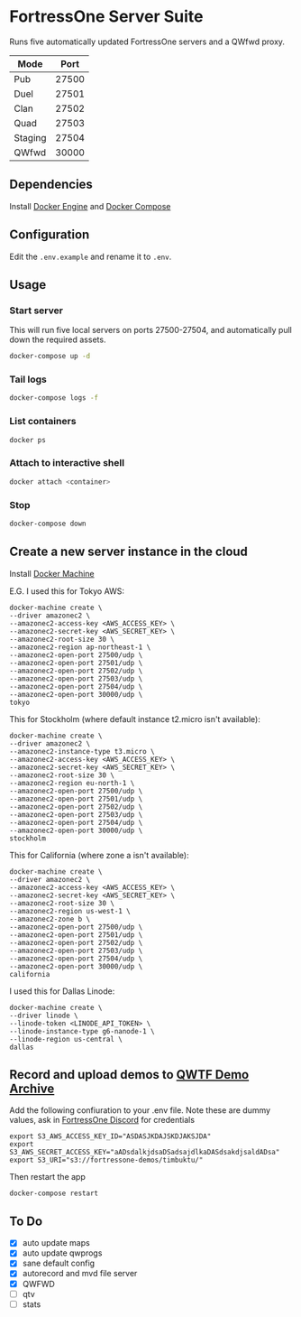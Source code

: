 # FortressOne Server Suite

Runs five automatically updated FortressOne servers and a QWfwd proxy.

| Mode    | Port  |
| ------- | ----- |
| Pub     | 27500 |
| Duel    | 27501 |
| Clan    | 27502 |
| Quad    | 27503 |
| Staging | 27504 |
| QWfwd   | 30000 |

## Dependencies

Install [Docker Engine](https://docs.docker.com/compose/install/) and
[Docker Compose](https://docs.docker.com/compose/install/)


## Configuration

Edit the `.env.example` and rename it to `.env`.


## Usage

### Start server

This will run five local servers on ports 27500-27504, and automatically pull
down the required assets.

```sh
docker-compose up -d
```

### Tail logs

```sh
docker-compose logs -f
```

### List containers

```sh
docker ps
```

### Attach to interactive shell

```sh
docker attach <container>
```

### Stop

```sh
docker-compose down
```


## Create a new server instance in the cloud

Install [Docker Machine](https://docs.docker.com/v17.09/machine/install-machine/)

E.G. I used this for Tokyo AWS:
```
docker-machine create \
--driver amazonec2 \
--amazonec2-access-key <AWS_ACCESS_KEY> \
--amazonec2-secret-key <AWS_SECRET_KEY> \
--amazonec2-root-size 30 \
--amazonec2-region ap-northeast-1 \
--amazonec2-open-port 27500/udp \
--amazonec2-open-port 27501/udp \
--amazonec2-open-port 27502/udp \
--amazonec2-open-port 27503/udp \
--amazonec2-open-port 27504/udp \
--amazonec2-open-port 30000/udp \
tokyo
```

This for Stockholm (where default instance t2.micro isn't available):
```
docker-machine create \
--driver amazonec2 \
--amazonec2-instance-type t3.micro \
--amazonec2-access-key <AWS_ACCESS_KEY> \
--amazonec2-secret-key <AWS_SECRET_KEY> \
--amazonec2-root-size 30 \
--amazonec2-region eu-north-1 \
--amazonec2-open-port 27500/udp \
--amazonec2-open-port 27501/udp \
--amazonec2-open-port 27502/udp \
--amazonec2-open-port 27503/udp \
--amazonec2-open-port 27504/udp \
--amazonec2-open-port 30000/udp \
stockholm
```

This for California (where zone a isn't available):
```
docker-machine create \
--driver amazonec2 \
--amazonec2-access-key <AWS_ACCESS_KEY> \
--amazonec2-secret-key <AWS_SECRET_KEY> \
--amazonec2-root-size 30 \
--amazonec2-region us-west-1 \
--amazonec2-zone b \
--amazonec2-open-port 27500/udp \
--amazonec2-open-port 27501/udp \
--amazonec2-open-port 27502/udp \
--amazonec2-open-port 27503/udp \
--amazonec2-open-port 27504/udp \
--amazonec2-open-port 30000/udp \
california
```

I used this for Dallas Linode:
```
docker-machine create \
--driver linode \
--linode-token <LINODE_API_TOKEN> \
--linode-instance-type g6-nanode-1 \
--linode-region us-central \
dallas
```


## Record and upload demos to [QWTF Demo Archive](https://demos.fortressone.org)

Add the following confiuration to your .env file. Note these are dummy values,
ask in [FortressOne Discord](https://discord.fortressone.org) for credentials

```
export S3_AWS_ACCESS_KEY_ID="ASDASJKDAJSKDJAKSJDA"
export S3_AWS_SECRET_ACCESS_KEY="aADsdalkjdsaDSadsajdlkaDASdsakdjsaldADsa"
export S3_URI="s3://fortressone-demos/timbuktu/"
```

Then restart the app

```
docker-compose restart
```


## To Do

- [x] auto update maps
- [x] auto update qwprogs
- [x] sane default config
- [x] autorecord and mvd file server
- [x] QWFWD
- [ ] qtv
- [ ] stats

